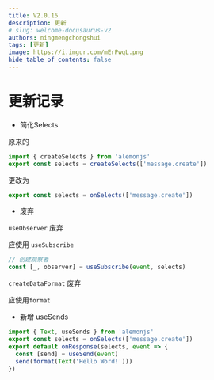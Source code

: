 ```yaml
---
title: V2.0.16
description: 更新
# slug: welcome-docusaurus-v2
authors: ningmengchongshui
tags: [更新]
image: https://i.imgur.com/mErPwqL.png
hide_table_of_contents: false
---
```


# 更新记录

- 简化Selects

原来的

```ts
import { createSelects } from 'alemonjs'
export const selects = createSelects(['message.create'])
```

更改为

```ts
export const selects = onSelects(['message.create'])
```

- 废弃

`useObserver` 废弃

应使用 `useSubscribe`

```ts
// 创建观察者
const [_, observer] = useSubscribe(event, selects)
```

`createDataFormat` 废弃

应使用`format`

- 新增 useSends

```ts
import { Text, useSends } from 'alemonjs'
export const selects = onSelects(['message.create'])
export default onResponse(selects, event => {
  const [send] = useSend(event)
  send(format(Text('Hello Word!')))
})
```
